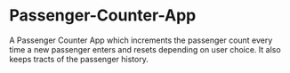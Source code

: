 # Passenger-Counter-App
A Passenger Counter App which increments the passenger count every time a new passenger enters and resets depending on user choice. It also keeps tracts of the passenger history. 
